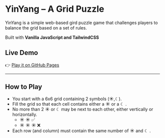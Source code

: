 # YinYang – A Grid Puzzle

YinYang is a simple web-based gird puzzle game that challenges players to balance the grid based on a set of rules.

Built with **Vanilla JavaScript and TailwindCSS**

## Live Demo

👉 [Play it on GitHub Pages](https://manishambre5.github.io/yinyang/)

---

## How to Play

- You start with a 6x6 grid containing 2 symbols (☀️,☾).
- Fill the grid so that each cell contains either a ☀️ or a ☾ .
- No more than 2 ☀️ or ☾ may be next to each other, either vertically or horizontally.
    - ☀️ ☀️ ✅
    - ☀️ ☀️ ☀️ ❌
- Each row (and column) must contain the same number of ☀️ and ☾ .